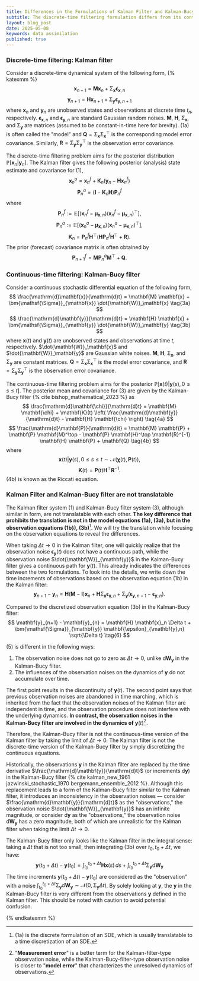 ```yaml
---
title: Differences in the Formulations of Kalman Filter and Kalman-Bucy Filter
subtitle: The discrete-time filtering formulation differs from its continuous-time counterpart. The difference is revealed by looking at the observations.
layout: blog_post
date: 2025-05-08
keywords: data assimilation
published: true
---
```


### Discrete-time filtering: Kalman filter

Consider a discrete-time dynamical system of the following form,
{% katexmm %}
$$
\mathbf{x}_{n+1} = \mathbf{M} \mathbf{x}_n + \bm{\mathsf{\Sigma}}_{\mathbf{x}} \mathbf{\epsilon}_{\mathbf{x},n} \tag{1a}
$$
$$
\mathbf{y}_{n+1} = \mathbf{H} \mathbf{x}_{n+1} + \bm{\mathsf{\Sigma}}_{\mathbf{y}} \mathbf{\epsilon}_{\mathbf{y},n+1} \tag{1b}
$$
where $\mathbf{x}_n$ and $\mathbf{y}_n$ are unobserved states and observations at discrete time $t_n$, respectively. $\mathbf{\epsilon}_{\mathbf{x}, n}$ and $\mathbf{\epsilon}_{\mathbf{y}, n}$ are standard Gaussian random noises. $\mathbf{M}$, $\mathbf{H}$, $\bm{\mathsf{\Sigma}}_{\mathbf{x}}$, and $\bm{\mathsf{\Sigma}}_{\mathbf{y}}$ are matrices (assumed to be constant-in-time here for brevity). (1a) is often called the "model" and $\mathbf{Q} = \bm{\mathsf{\Sigma}}_{\mathbf{x}} \bm{\mathsf{\Sigma}}_{\mathbf{x}}^\top$ is the corresponding model error covariance. Similarly, $\mathbf{R} = \bm{\mathsf{\Sigma}}_{\mathbf{y}} \bm{\mathsf{\Sigma}}_{\mathbf{y}}^\top$ is the observation error covariance.

The discrete-time filtering problem aims for the posterior distribution $\mathbb{P}[\mathbf{x}_n | \mathbf{y}_n]$. The Kalman filter gives the following posterior (analysis) state estimate and covariance for (1),
$$
\mathbf{x}^a_n = \mathbf{x}^f_n + \mathbf{K}_n (\mathbf{y}_n - \mathbf{H} \mathbf{x}^f_n) \tag{2a}
$$
$$
\mathbf{P}^a_{n} = (\mathbf{I} - \mathbf{K}_n \mathbf{H}) \mathbf{P}^f_{n} \tag{2b}
$$
where
$$
\mathbf{P}^f_{n} := \mathbb{E}[(\mathbf{x}^f_{n} - \mathbf{\mu}_{\mathbf{x},n})(\mathbf{x}^f_{n} - \mathbf{\mu}_{\mathbf{x},n})^\top],
$$
$$
\mathbf{P}^a_{n} := \mathbb{E}[(\mathbf{x}^a_n - \mathbf{\mu}_{\mathbf{x},n})(\mathbf{x}^a_n - \mathbf{\mu}_{\mathbf{x},n})^\top],
$$
$$
\mathbf{K}_n = \mathbf{P}^f_{n} \mathbf{H}^\top \left( \mathbf{H} \mathbf{P}^f_n \mathbf{H}^\top + \mathbf{R} \right).
$$
The prior (forecast) covariance matrix is often obtained by
$$
\mathbf{P}^f_{n+1} = \mathbf{M} \mathbf{P}_n^a \mathbf{M}^\top + \mathbf{Q}.
$$

### Continuous-time filtering: Kalman-Bucy filter

Consider a continuous stochastic differential equation of the following form,
$$
\frac{\mathrm{d}\mathbf{x}}{\mathrm{d}t} = \mathbf{M} \mathbf{x} + \bm{\mathsf{\Sigma}}_{\mathbf{x}} \dot{\mathbf{W}}_\mathbf{x} \tag{3a}
$$
$$
\frac{\mathrm{d}\mathbf{y}}{\mathrm{d}t} = \mathbf{H} \mathbf{x} + \bm{\mathsf{\Sigma}}_{\mathbf{y}} \dot{\mathbf{W}}_\mathbf{y} \tag{3b}
$$
where $\mathbf{x}(t)$ and $\mathbf{y}(t)$ are unobserved states and observations at time $t$, respectively. $\dot{\mathbf{W}}_\mathbf{x}$ and $\dot{\mathbf{W}}_\mathbf{y}$ are Gaussian white noises. $\mathbf{M}$, $\mathbf{H}$, $\bm{\mathsf{\Sigma}}_{\mathbf{x}}$, and $\bm{\mathsf{\Sigma}}_{\mathbf{y}}$ are constant matrices. $\mathbf{Q} = \bm{\mathsf{\Sigma}}_{\mathbf{x}} \bm{\mathsf{\Sigma}}_{\mathbf{x}}^\top$ is the model error covariance, and $\mathbf{R} = \bm{\mathsf{\Sigma}}_{\mathbf{y}} \bm{\mathsf{\Sigma}}_{\mathbf{y}}^\top$ is the observation error covariance.

The continuous-time filtering problem aims for the posterior $\mathbb{P}[\mathbf{x}(t) | \mathbf{y}(s), 0 \leq s \leq t]$. The posterior mean and covariance for (3) are given by the Kalman-Bucy filter {% cite bishop_mathematical_2023 %} as
$$
\frac{\mathrm{d}\mathbf{\chi}}{\mathrm{d}t} = \mathbf{M} \mathbf{\chi} + \mathbf{K}(t) \left( \frac{\mathrm{d}\mathbf{y}}{\mathrm{d}t} - \mathbf{H} \mathbf{\chi} \right) \tag{4a}
$$
$$
\frac{\mathrm{d}\mathbf{P}}{\mathrm{d}t} = \mathbf{M} \mathbf{P} + \mathbf{P} \mathbf{M}^\top - \mathbf{P} \mathbf{H}^\top \mathbf{R}^{-1} \mathbf{H} \mathbf{P} + \mathbf{Q} \tag{4b}
$$
where 
$$
\mathbf{x}(t) | \mathbf{y}(s), 0 \leq s \leq t \sim \mathcal{N}(\mathbf{\chi}(t), \mathbf{P}(t)),
$$
$$
\mathbf{K}(t) = \mathbf{P}(t) \mathbf{H}^\top \mathbf{R}^{-1}.
$$
(4b) is known as the Riccati equation.

### Kalman Filter and Kalman-Bucy filter are not translatable

The Kalman filter system (1) and Kalman-Bucy filter system (3), although similar in form, are not translatable with each other. **The key difference that prohibits the translation is not in the model equations (1a), (3a), but in the observation equations (1b}), (3b)**[^1]. We will try the translation while focusing on the observation equations to reveal the differences.

[^1]: (1a) is the discrete formulation of an SDE, which is usually translatable to a time discretization of an SDE.

When taking $\Delta t \to 0$ in the Kalman filter, one will quickly realize that the observation noise $\mathbf{\epsilon}_{\mathbf{y}}(t)$ does not have a continuous path, while the observation noise $\dot{\mathbf{W}}_{\mathbf{y}}$ in the Kalman-Bucy filter gives a continuous path for $\mathbf{y}(t)$. This already indicates the differences between the two formulations. To look into the details, we write down the time increments of observations based on the observation equation (1b) in the Kalman filter:
$$
\mathbf{y}_{n+1} - \mathbf{y}_{n} = \mathbf{H}(\mathbf{M} - \mathbf{I}) \mathbf{x}_n + \mathbf{H} \bm{\mathsf{\Sigma}}_{\mathbf{x}} \mathbf{\epsilon}_{\mathbf{x}, n} + \bm{\mathsf{\Sigma}}_{\mathbf{y}} (\mathbf{\epsilon}_{\mathbf{y}, n+1} - \mathbf{\epsilon}_{\mathbf{y}, n}) \tag{5}.
$$

Compared to the discretized observation equation (3b) in the Kalman-Bucy filter:
$$
\mathbf{y}_{n+1} - \mathbf{y}_{n} = \mathbf{H} \mathbf{x}_n \Delta t + \bm{\mathsf{\Sigma}}_{\mathbf{y}} \mathbf{\epsilon}_{\mathbf{y},n} \sqrt{\Delta t} \tag{6}
$$

(5) is different in the following ways:

1. The observation noise does not go to zero as $\Delta t \to 0$, unlike $\mathrm{d} \mathbf{W}_{\mathbf{y}}$ in the Kalman-Bucy filter.
2. The influences of the observation noises on the dynamics of $\mathbf{y}$ do not accumulate over time.

The first point results in the discontinuity of $\mathbf{y}(t)$. The second point says that previous observation noises are abandoned in time marching, which is inherited from the fact that the observation noises of the Kalman filter are independent in time, and the observation procedure does not interfere with the underlying dynamics. **In contrast, the observation noises in the Kalman-Bucy filter are involved in the dynamics of** $\mathbf{y}(t)$[^2].

[^2]: "**Measurement error**" is a better term for the Kalman-filter-type observation noise, while the Kalman-Bucy-filter-type observation noise is closer to "**model error**" that characterizes the unresolved dynamics of observations.

Therefore, the Kalman-Bucy filter is not the continuous-time version of the Kalman filter by taking the limit of $\Delta t \to 0$. The Kalman filter is not the discrete-time version of the Kalman-Bucy filter by simply discretizing the continuous equations.

Historically, the observations $\mathbf{y}$ in the Kalman filter are replaced by the time derivative $\frac{\mathrm{d}\mathbf{y}}{\mathrm{d}t}$ (or increments $\mathrm{d}\mathbf{y}$) in the Kalman-Bucy filter {% cite kalman_new_1961 jazwinski_stochastic_1970 bergemann_ensemble_2012 %}. Although this replacement leads to a form of the Kalman-Bucy filter similar to the Kalman filter, it introduces an inconsistency in the observation noises — consider $\frac{\mathrm{d}\mathbf{y}}{\mathrm{d}t}$ as the "observations," the observation noise $\dot{\mathbf{W}}_{\mathbf{y}}$ has an infinite magnitude, or consider $\mathrm{d}\mathbf{y}$ as the "observations," the observation noise $\mathrm{d}\mathbf{W}_{\mathbf{y}}$ has a zero magnitude, both of which are unrealistic for the Kalman filter when taking the limit $\Delta t \to 0$. 

The Kalman-Bucy filter only looks like the Kalman filter in the integral sense: taking a $\Delta t$ that is not too small, then integrating (3b) over $t_0, t_0 + \Delta t$, we have:
$$
\mathbf{y}(t_0 + \Delta t) - \mathbf{y}(t_0) = \int_{t_0}^{t_0 + \Delta t} \mathbf{H} \mathbf{x}(s) \, ds + \int_{t_0}^{t_0 + \Delta t} \bm{\mathsf{\Sigma}}_{\mathbf{y}} \mathrm{d} \mathbf{W}_\mathbf{y}
$$
The time increments $\mathbf{y}(t_0 + \Delta t) - \mathbf{y}(t_0)$ are considered as the "observation" with a noise $\int_{t_0}^{t_0 + \Delta t} \bm{\mathsf{\Sigma}}_{\mathbf{y}} \mathrm{d} \mathbf{W}_\mathbf{y} \sim \mathcal{N}(0, \bm{\mathsf{\Sigma}}_{\mathbf{y}} \Delta t)$. By solely looking at $\mathbf{y}$, the $\mathbf{y}$ in the Kalman-Bucy filter is very different from the observations $\mathbf{y}$ defined in the Kalman filter. This should be noted with caution to avoid potential confusion.

{% endkatexmm %}
